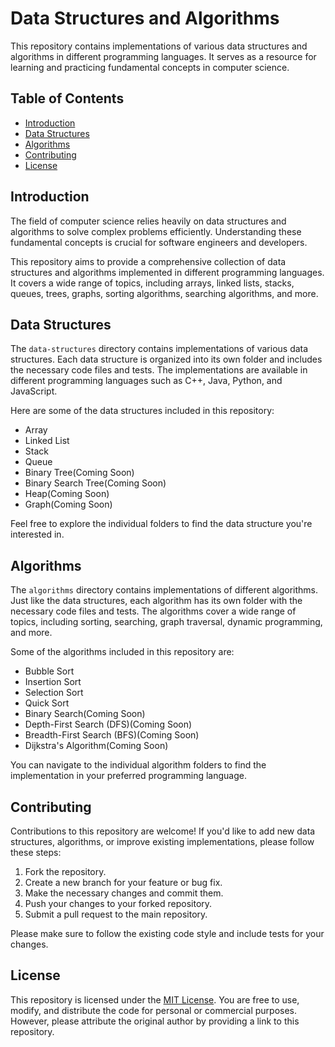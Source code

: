 # Data Structures and Algorithms

This repository contains implementations of various data structures and algorithms in different programming languages. It serves as a resource for learning and practicing fundamental concepts in computer science.

## Table of Contents

- [Introduction](#introduction)
- [Data Structures](#data-structures)
- [Algorithms](#algorithms)
- [Contributing](#contributing)
- [License](#license)

## Introduction

The field of computer science relies heavily on data structures and algorithms to solve complex problems efficiently. Understanding these fundamental concepts is crucial for software engineers and developers.

This repository aims to provide a comprehensive collection of data structures and algorithms implemented in different programming languages. It covers a wide range of topics, including arrays, linked lists, stacks, queues, trees, graphs, sorting algorithms, searching algorithms, and more.

## Data Structures

The `data-structures` directory contains implementations of various data structures. Each data structure is organized into its own folder and includes the necessary code files and tests. The implementations are available in different programming languages such as C++, Java, Python, and JavaScript.

Here are some of the data structures included in this repository:

- Array
- Linked List
- Stack
- Queue
- Binary Tree(Coming Soon)
- Binary Search Tree(Coming Soon)
- Heap(Coming Soon)
- Graph(Coming Soon)

Feel free to explore the individual folders to find the data structure you're interested in.

## Algorithms

The `algorithms` directory contains implementations of different algorithms. Just like the data structures, each algorithm has its own folder with the necessary code files and tests. The algorithms cover a wide range of topics, including sorting, searching, graph traversal, dynamic programming, and more.

Some of the algorithms included in this repository are:

- Bubble Sort
- Insertion Sort
- Selection Sort
- Quick Sort
- Binary Search(Coming Soon)
- Depth-First Search (DFS)(Coming Soon)
- Breadth-First Search (BFS)(Coming Soon)
- Dijkstra's Algorithm(Coming Soon)

You can navigate to the individual algorithm folders to find the implementation in your preferred programming language.

## Contributing

Contributions to this repository are welcome! If you'd like to add new data structures, algorithms, or improve existing implementations, please follow these steps:

1. Fork the repository.
2. Create a new branch for your feature or bug fix.
3. Make the necessary changes and commit them.
4. Push your changes to your forked repository.
5. Submit a pull request to the main repository.

Please make sure to follow the existing code style and include tests for your changes.

## License

This repository is licensed under the [MIT License](LICENSE). You are free to use, modify, and distribute the code for personal or commercial purposes. However, please attribute the original author by providing a link to this repository.
